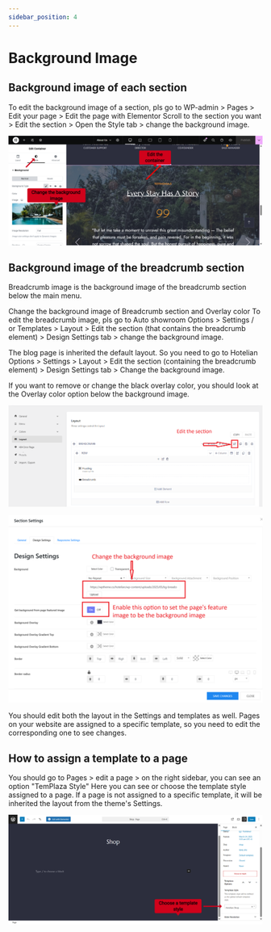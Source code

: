 ```yaml
---
sidebar_position: 4
---
```


# Background Image

## Background image of each section

To edit the background image of a section, pls go to WP-admin > Pages > Edit your page > Edit the page with Elementor
Scroll to the section you want > Edit the section > Open the Style tab > change the background image.

![hotel-edit-background-image.png](img/hotel-edit-background-image.png)

## Background image of the breadcrumb section

Breadcrumb image is the background image of the breadcrumb section below the main menu. 

Change the background image of Breadcrumb section and Overlay color
To edit the breadcrumb image, pls go to Auto showroom Options > Settings / or Templates > Layout > Edit the section (that contains the breadcrumb element) > Design Settings tab > change the background image.

The blog page is inherited the default layout. So you need to go to Hotelian Options > Settings > Layout > Edit the section (containing the breadcrumb element) > Design Settings tab > Change the background image. 

If you want to remove or change the black overlay color, you should look at the Overlay color option below the background image.

![hotel-edit-breadcrumb-section.png](img/hotel-edit-breadcrumb-section.png)

![hotel-edit-breadcrumb-image.png](img/hotel-edit-breadcrumb-image.png)

You should edit both the layout in the Settings and templates as well. Pages on your website are assigned to a specific template, so you need to edit the corresponding one to see changes. 

## How to assign a template to a page

You should go to Pages > edit a page > on the right sidebar, you can see an option "TemPlaza Style"
Here you can see or choose the template style assigned to a page. If a page is not assigned to a specific template, it will be inherited the layout from the theme's Settings. 

![hotel-page-choose-template.png](img/hotel-page-choose-template.png)









